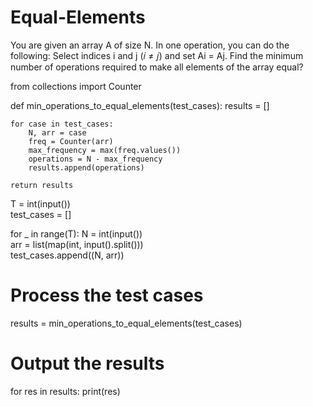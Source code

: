 # Equal-Elements
You are given an array A of size N. In one operation, you can do the following:
Select indices i and j (𝑖 ≠ 𝑗) and set Ai​ = Aj​.
Find the minimum number of operations required to make all elements of the array equal?

from collections import Counter

def min_operations_to_equal_elements(test_cases):
    results = []
    
    for case in test_cases:
        N, arr = case
        freq = Counter(arr)
        max_frequency = max(freq.values())
        operations = N - max_frequency
        results.append(operations)
    
    return results

T = int(input())  
test_cases = []

for _ in range(T):
    N = int(input())  
    arr = list(map(int, input().split()))  
    test_cases.append((N, arr))

# Process the test cases
results = min_operations_to_equal_elements(test_cases)

# Output the results
for res in results:
    print(res)
